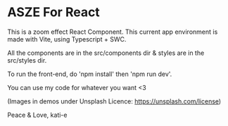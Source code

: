 # ASZE For React

This is a zoom effect React Component.
This current app environment is made with Vite, using Typescript + SWC.

All the components are in the src/components dir & styles are in the src/styles dir.

To run the front-end, do 'npm install' then 'npm run dev'.

You can use my code for whatever you want <3

(Images in demos under Unsplash Licence: https://unsplash.com/license)

Peace & Love,
kati-e